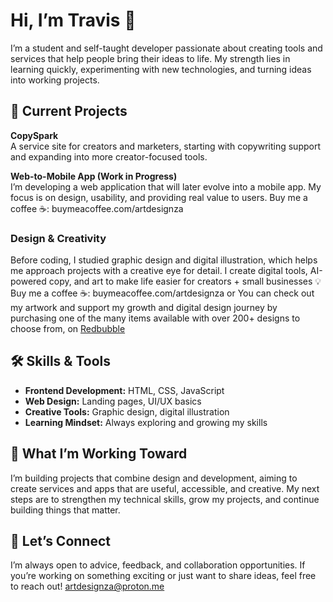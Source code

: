 # Hi, I’m Travis 👋

I’m a student and self-taught developer passionate about creating tools and services that help people bring their ideas to life. My strength lies in learning quickly, experimenting with new technologies, and turning ideas into working projects.

## 🚀 Current Projects

**CopySpark**  
A service site for creators and marketers, starting with copywriting support and expanding into more creator-focused tools.

**Web-to-Mobile App (Work in Progress)**  
I’m developing a web application that will later evolve into a mobile app. My focus is on design, usability, and providing real value to users. 
Buy me a coffee ☕: buymeacoffee.com/artdesignza

### Design & Creativity  
Before coding, I studied graphic design and digital illustration, which helps me approach projects with a creative eye for detail. 
I create digital tools, AI-powered copy, and art to make life easier for creators + small businesses 💡 
Buy me a coffee ☕: buymeacoffee.com/artdesignza or
You can check out my artwork and support my growth and digital design journey by purchasing one of the many items available with over 200+ designs to choose from, on 
[Redbubble](T-ArtDesign.redbubble.com) <!-- Update the link as needed -->

## 🛠️ Skills & Tools

- **Frontend Development:** HTML, CSS, JavaScript
- **Web Design:** Landing pages, UI/UX basics
- **Creative Tools:** Graphic design, digital illustration
- **Learning Mindset:** Always exploring and growing my skills

## 🌱 What I’m Working Toward

I’m building projects that combine design and development, aiming to create services and apps that are useful, accessible, and creative. My next steps are to strengthen my technical skills, grow my projects, and continue building things that matter.

## 🤝 Let’s Connect

I’m always open to advice, feedback, and collaboration opportunities. If you’re working on something exciting or just want to share ideas, feel free to reach out! artdesignza@proton.me 
